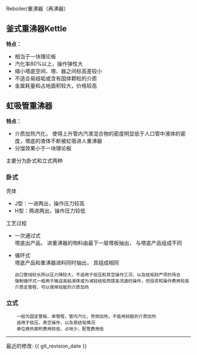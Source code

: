 Reboiler/重沸器（再沸器）

## 釜式重沸器Kettle
**特点：**

  * 相当于一块理论板  
  * 汽化率80%以上，操作弹性大  
  * 缩小塔底空间、塔、器之间标高差较小  
  * 不适合易结垢或含有固体颗粒的介质  
  * 金属耗量和占地面积较大，价格较高  

## 虹吸管重沸器
**特点：**

  * 介质加热汽化， 使得上升管内汽液混合物的密度明显低于人口管中液体的密度，塔底的液体不断被虹吸进人重沸器  
  * 分馏效果小于一块理论板  

主要分为卧式和立式两种

### **卧式**
壳体

  * J型：一进两出，操作压力较高  
  * H型：两进两出，操作压力较低  

工艺过程

  * 一次通过式  
	塔底出产品， 进重沸器的物料由最下一层塔板抽出， 与塔底产品组成不同  
  * 循环式  
	塔底产品和重沸器进料同时抽出， 其组成相同  

		出口管线较长所以压力降较大，不适用于低压和其空操作工况，以及结垢较严项的场合  
		强制循环式一般用于输送高粘液体或为减轻结垢而提高流速的操作，但投资和操作费用较高  
		介质走管程，可以使用较脏的介质加热  

### **立式**
		一般为固定管板、单管程，管内汽化，壳侧加热，不能用较脏的介质加热
		适用于低压、真空操作，以及易结垢情况
		单位换热面积费用较低，占地少，配管费用低




-----




最近的修改: {{ git_revision_date }}